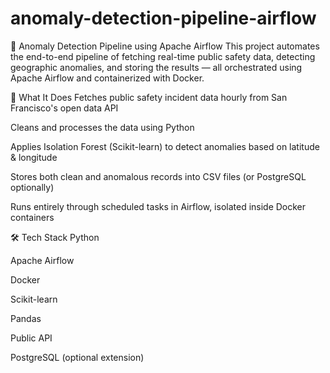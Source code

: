 # anomaly-detection-pipeline-airflow
🚨 Anomaly Detection Pipeline using Apache Airflow
This project automates the end-to-end pipeline of fetching real-time public safety data, detecting geographic anomalies, and storing the results — all orchestrated using Apache Airflow and containerized with Docker.

🧠 What It Does
Fetches public safety incident data hourly from San Francisco's open data API

Cleans and processes the data using Python

Applies Isolation Forest (Scikit-learn) to detect anomalies based on latitude & longitude

Stores both clean and anomalous records into CSV files (or PostgreSQL optionally)

Runs entirely through scheduled tasks in Airflow, isolated inside Docker containers

🛠 Tech Stack
Python

Apache Airflow

Docker

Scikit-learn

Pandas

Public API

PostgreSQL (optional extension)
